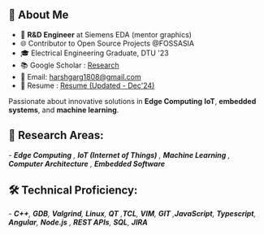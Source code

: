 ## 👋 About Me

- 💼 **R&D Engineer** at Siemens EDA (mentor graphics)
- 🌐 Contributor to Open Source Projects @FOSSASIA  
- 🎓 Electrical Engineering Graduate, DTU '23  
- 📚 Google Scholar : [Research](https://scholar.google.com/citations?user=ibhxWO4AAAAJ&hl=en)  
- 📧 Email: [harshgarg1808@gmail.com](mailto:harshgarg1808@gmail.com)
- 📄 Resume : [Resume (Updated - Dec'24)](https://scholar.google.com/citations?user=ibhxWO4AAAAJ&hl=en)  

Passionate about innovative solutions in **Edge Computing** **IoT**, **embedded systems**, and **machine learning**.

## 🔬 Research Areas:
_- **_Edge Computing_** , **IoT (Internet of Things)** , **Machine Learning** , **Computer Architecture** , **Embedded Software**_

## 🛠️ Technical Proficiency:
_- **C++**, **GDB**, **Valgrind**, **Linux**, **QT** ,**TCL**, **VIM**, **GIT** ,**JavaScript**, **Typescript**, **Angular**, **Node.js** , **REST APIs**, **SQL**, **JIRA**_
